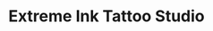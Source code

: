 ---
title: "Extreme Ink Tattoo Studio"
url: /gloversville/extreme-ink-tattoo-studio/
shop: tattoo
---